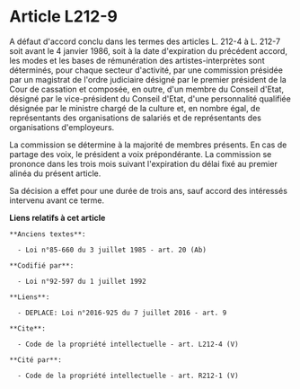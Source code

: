 # Article L212-9

A défaut d'accord conclu dans les termes des articles L. 212-4 à L. 212-7 soit avant le 4 janvier 1986, soit à la date
d'expiration du précédent accord, les modes et les bases de rémunération des artistes-interprètes sont déterminés, pour
chaque secteur d'activité, par une commission présidée par un magistrat de l'ordre judiciaire désigné par le premier
président de la Cour de cassation et composée, en outre, d'un membre du Conseil d'Etat, désigné par le vice-président du
Conseil d'Etat, d'une personnalité qualifiée désignée par le ministre chargé de la culture et, en nombre égal, de
représentants des organisations de salariés et de représentants des organisations d'employeurs. 

La commission se détermine à la majorité de membres présents. En cas de partage des voix, le président a voix prépondérante.
La commission se prononce dans les trois mois suivant l'expiration du délai fixé au premier alinéa du présent article. 

Sa décision a effet pour une durée de trois ans, sauf accord des intéressés intervenu avant ce terme.

**Liens relatifs à cet article**

	**Anciens textes**:

	  - Loi n°85-660 du 3 juillet 1985 - art. 20 (Ab)

	**Codifié par**:

	  - Loi n°92-597 du 1 juillet 1992

	**Liens**:

	  - DEPLACE: Loi n°2016-925 du 7 juillet 2016 - art. 9

	**Cite**:

	  - Code de la propriété intellectuelle - art. L212-4 (V)

	**Cité par**:

	  - Code de la propriété intellectuelle - art. R212-1 (V)
